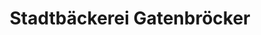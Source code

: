 ---
title: "Stadtbäckerei Gatenbröcker"
url: /gelsenkirchen/stadtbaeckerei-gatenbroecker/
shop: Bäckerei
---